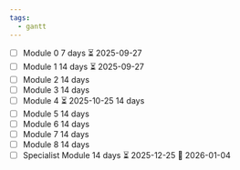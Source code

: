```yaml
---
tags:
  - gantt
---
```


- [ ] Module 0  7 days ⏳ 2025-09-27
- [ ] Module 1  14 days ⏳ 2025-09-27
- [ ] Module 2  14 days
- [ ] Module 3  14 days
- [ ] Module 4  ⏳ 2025-10-25 14 days 
- [ ] Module 5  14 days
- [ ] Module 6   14 days
- [ ] Module 7   14 days
- [ ] Module 8  14 days
- [ ] Specialist Module  14 days ⏳ 2025-12-25 📅 2026-01-04